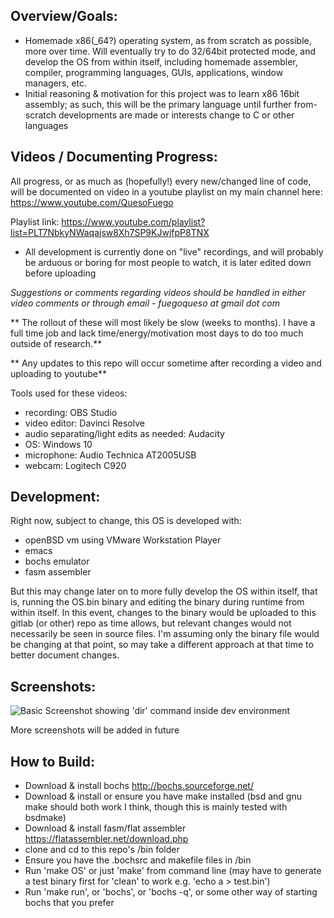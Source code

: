 Overview/Goals:
---------------
- Homemade x86(_64?) operating system, as from scratch as possible, more over time. Will eventually try to do 32/64bit protected mode, 
and develop the OS from within itself, including homemade assembler, compiler, programming languages, GUIs, applications, window managers, etc.
- Initial reasoning & motivation for this project was to learn x86 16bit assembly; as such, this will be the primary language until further from-scratch
developments are made or interests change to C or other languages

Videos / Documenting Progress:
------------------------------
All progress, or as much as (hopefully!) every new/changed line of code, will be documented on video in a youtube playlist on my main channel here:
https://www.youtube.com/QuesoFuego

Playlist link:
https://www.youtube.com/playlist?list=PLT7NbkyNWaqajsw8Xh7SP9KJwjfpP8TNX

- All development is currently done on "live" recordings, and will probably be arduous or boring for most people to watch, it is later edited down before uploading

*Suggestions or comments regarding videos should be handled in either video comments or through email - fuegoqueso at gmail dot com*

** The rollout of these will most likely be slow (weeks to months). I have a full time job and lack time/energy/motivation most days to do too much 
    outside of research.**
   
** Any updates to this repo will occur sometime after recording a video and uploading to youtube**

Tools used for these videos:
- recording: OBS Studio
- video editor: Davinci Resolve
- audio separating/light edits as needed: Audacity
- OS: Windows 10
- microphone: Audio Technica AT2005USB
- webcam: Logitech C920

Development:
------------
Right now, subject to change, this OS is developed with: 
- openBSD vm using VMware Workstation Player
- emacs
- bochs emulator
- fasm assembler

But this may change later on to more fully develop the OS within itself, that is, running the OS.bin binary and editing the binary during runtime from within itself.
In this event, changes to the binary would be uploaded to this gitlab (or other) repo as time allows, but relevant changes would not necessarily be seen in source 
files. I'm assuming only the binary file would be changing at that point, so may take a different approach at that time to better document changes.

Screenshots:
------------
![Basic Screenshot showing 'dir' command inside dev environment](https://gitlab.com/queso_fuego/quesos/-/blob/master/OS_Dev_1_2020_03_08.PNG "Basic Screenshot showing 'dir' command inside dev environment")

More screenshots will be added in future

How to Build:
-------------
- Download & install bochs http://bochs.sourceforge.net/
- Download & install or ensure you have make installed (bsd and gnu make should both work I think, though this is mainly tested with bsdmake)
- Download & install fasm/flat assembler https://flatassembler.net/download.php
- clone and cd to this repo's /bin folder
- Ensure you have the .bochsrc and makefile files in /bin
- Run 'make OS' or just 'make' from command line (may have to generate a test binary first for 'clean' to work e.g. 'echo a > test.bin')
- Run 'make run', or 'bochs', or 'bochs -q', or some other way of starting bochs that you prefer

